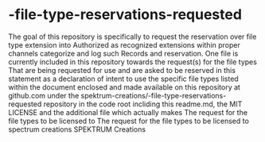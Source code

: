 # -file-type-reservations-requested
 The goal of this repository is specifically to request the reservation over file type extension into Authorized as recognized extensions within proper channels categorize and log such Records and reservation.
 One file is currently included in this repository towards the request(s) for the file types That are being requested for use and are asked to be reserved in this statement as a declaration of intent to use the specific file types listed within the document enclosed and made available on this repository at github.com under the spektrum-creations/-file-type-reservations-requested  repository in the code root incliding this readme.md, the MIT LICENSE and the additional file  which actually makes The request for the file types to be licensed to  The request for the file types to be licensed to spectrum creations SPEKTRUM Creations
